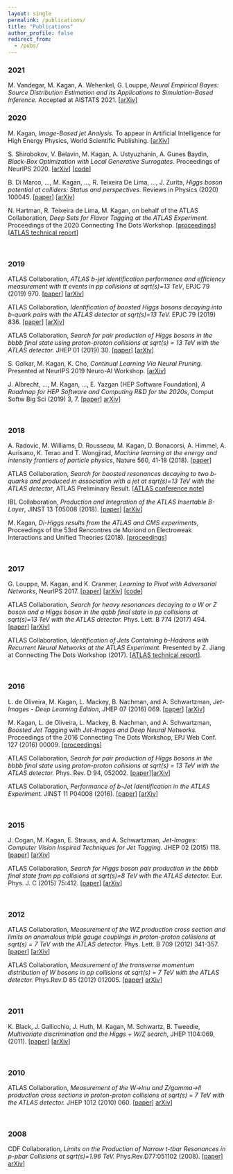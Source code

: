 ```yaml
---
layout: single
permalink: /publications/
title: "Publications"
author_profile: false
redirect_from: 
  - /pubs/
---
```




### 2021

M. Vandegar, M. Kagan, A. Wehenkel, G. Louppe, *Neural Empirical Bayes: Source Distribution Estimation and its Applications to Simulation-Based Inference.* Accepted at AISTATS 2021. [[arXiv](https://arxiv.org/abs/2011.05836)] 


### 2020

M. Kagan, *Image-Based jet Analysis.*  To appear in Artificial Intelligence for High Energy Physics, World Scientific Publishing. [[arXiv](https://arxiv.org/abs/2012.09719)]

S. Shirobokov, V. Belavin, M. Kagan, A. Ustyuzhanin, A. Gunes Baydin, *Black-Box Optimization with Local Generative Surrogates.* Proceedings of NeurIPS 2020. [[arXiv](https://arxiv.org/abs/2002.04632)] [[code](https://github.com/shir994/L-GSO)]


B. Di Marco, ..., M. Kagan, ..., R. Teixeira De Lima, ..., J. Zurita, *Higgs boson potential at colliders: Status and perspectives.*  Reviews in Physics (2020) 100045. [[paper](https://www.sciencedirect.com/science/article/pii/S2405428320300083?via%3Dihub)] [[arXiv](https://arxiv.org/abs/1910.00012)]


N. Hartman, R. Teixeira de Lima, M. Kagan, on behalf of the ATLAS Collaboration, *Deep Sets for Flavor Tagging at the ATLAS Experiment.* Proceedings of the 2020 Connecting The Dots Workshop. [[proceedings](https://zenodo.org/record/4088760#.X50b9HhKhE4)] [[ATLAS technical report](https://cds.cern.ch/record/2718948?ln=en)]

<br />

### 2019

ATLAS Collaboration, *ATLAS b-jet identification performance and efficiency measurement with tt events in pp collisions at sqrt(s)=13 TeV*, EPJC 79 (2019) 970. [[paper](https://link.springer.com/article/10.1140%2Fepjc%2Fs10052-019-7450-8)] [[arXiv](https://arxiv.org/abs/1907.05120)]


ATLAS Collaboration, *Identification of boosted Higgs bosons decaying into b-quark pairs with the ATLAS detector at sqrt(s)=13 TeV.* EPJC 79 (2019) 836.  [[paper](https://link.springer.com/article/10.1140%2Fepjc%2Fs10052-019-7335-x)] [[arXiv](https://arxiv.org/abs/1906.11005)]


ATLAS Collaboration, *Search for pair production of Higgs bosons in the bbbb final state using proton-proton collisions at sqrt(s) = 13 TeV with the ATLAS detector.* JHEP 01 (2019) 30. [[paper](https://link.springer.com/article/10.1007%2FJHEP01%282019%29030)] [[arXiv](https://arxiv.org/abs/1804.06174)]


S. Golkar, M. Kagan, K. Cho, *Continual Learning Via Neural Pruning.* Presented at NeurIPS 2019 Neuro-AI Workshop. [[arXiv](https://arxiv.org/abs/1903.04476)]


J. Albrecht, ..., M. Kagan, ..., E. Yazgan (HEP Software Foundation), *A Roadmap for HEP Software and Computing R&D for the 2020s*, Comput Softw Big Sci (2019) 3, 7. [[paper](https://link.springer.com/article/10.1007%2Fs41781-018-0018-8)] [arXiv](https://arxiv.org/abs/1712.06982)]


<br />

### 2018

A. Radovic, M. Williams, D. Rousseau, M. Kagan, D. Bonacorsi, A. Himmel, A. Aurisano, K. Terao and T. Wongjirad, *Machine learning at the energy and intensity frontiers of particle physics*, Nature 560, 41-18 (2018). [[paper](https://www.nature.com/articles/s41586-018-0361-2)]

ATLAS Collaboration, *Search for boosted resonances decaying to two b-quarks and produced in association with a jet at sqrt(s)=13 TeV with the ATLAS detector*, ATLAS Preliminary Result. [[ATLAS conference note](http://cdsweb.cern.ch/record/2649081)]

IBL Collaboration, *Production and Integration of the ATLAS Insertable B-Layer*, JINST 13 T05008 (2018). [[paper](https://iopscience.iop.org/article/10.1088/1748-0221/13/05/T05008)] [[arXiv](https://arxiv.org/abs/1803.00844)]


M. Kagan, *Di-Higgs results from the ATLAS and CMS experiments*, Proceedings of the 53rd Rencontres de Moriond on Electroweak Interactions and Unified Theories (2018). [[proceedings](https://cds.cern.ch/record/2301198?ln=en)]

<br />

### 2017

G. Louppe, M. Kagan, and K. Cranmer, *Learning to Pivot with Adversarial Networks*, NeurIPS 2017. [[paper](https://papers.nips.cc/paper/6699-learning-to-pivot-with-adversarial-networks)] [[arXiv](https://arxiv.org/abs/1611.01046)] [[code](https://github.com/glouppe/paper-learning-to-pivot)]


ATLAS Collaboration, *Search for heavy resonances decaying to a W or Z boson and a Higgs boson in the qqbb final state in pp collisions at sqrt(s)=13 TeV with the ATLAS detector.* Phys. Lett. B 774 (2017) 494. [[paper](https://www.sciencedirect.com/science/article/pii/S0370269317307785?via%3Dihub)] [[arXiv](https://arxiv.org/abs/1707.06958)]


ATLAS Collaboration, *Identification of Jets Containing b-Hadrons with Recurrent Neural Networks at the ATLAS Experiment.* Presented by Z. Jiang at Connecting The Dots Workshop (2017). [[ATLAS technical report](https://cds.cern.ch/record/2255226?ln=en)].

<br />

### 2016

L. de Oliveira, M. Kagan, L. Mackey, B. Nachman, and A. Schwartzman, *Jet-Images - Deep Learning Edition*, JHEP 07 (2016) 069. [[paper](https://link.springer.com/article/10.1007%2FJHEP07%282016%29069)] [[arXiv](https://arxiv.org/abs/1511.05190)]


M. Kagan, L. de Oliveira, L. Mackey, B. Nachman, and A. Schwartzman, *Boosted Jet Tagging with Jet-Images and Deep Neural Networks.* Proceedings of the 2016 Connecting The Dots Workshop, EPJ Web Conf. 127 (2016) 00009. [[proceedings](https://www.epj-conferences.org/articles/epjconf/abs/2016/22/epjconf_dots2016_00009/epjconf_dots2016_00009.html)]


ATLAS Collaboration, *Search for pair production of Higgs bosons in the bbbb final state using proton-proton collisions at sqrt(s) = 13 TeV with the ATLAS detector.*  Phys. Rev. D 94, 052002. [[paper](https://journals.aps.org/prd/abstract/10.1103/PhysRevD.94.052002)][[arXiv](https://arxiv.org/abs/1606.04782)]


ATLAS Collaboration, *Performance of b-Jet Identification in the ATLAS Experiment.* JINST 11 P04008 (2016). [[paper](https://iopscience.iop.org/article/10.1088/1748-0221/11/04/P04008)] [[arXiv](https://arxiv.org/abs/1512.01094)]

<br />

### 2015

J. Cogan, M. Kagan, E. Strauss, and A. Schwartzman, *Jet-Images: Computer Vision Inspired Techniques for Jet Tagging.* JHEP 02 (2015) 118. [[paper](https://link.springer.com/article/10.1007%2FJHEP02%282015%29118)] [[arXiv](https://arxiv.org/abs/1407.5675)]


ATLAS Collaboration, *Search for Higgs boson pair production in the bbbb final state from pp collisions at sqrt(s)=8 TeV with the ATLAS detector.* Eur. Phys. J. C (2015) 75:412. [[paper](https://link.springer.com/article/10.1140%2Fepjc%2Fs10052-015-3628-x)] [[arXiv](https://arxiv.org/abs/1506.00285)]

<br />

### 2012

ATLAS Collaboration, *Measurement of the WZ production cross section and limits on anomalous triple gauge couplings in proton-proton collisions at sqrt(s) = 7 TeV with the ATLAS detector.* Phys. Lett. B 709 (2012) 341-357. [[paper](https://www.sciencedirect.com/science/article/pii/S0370269312001943?via%3Dihub)] [[arXiv](https://arxiv.org/abs/1111.5570)]


ATLAS Collaboration, *Measurement of the transverse momentum distribution of W bosons in pp collisions at sqrt(s) = 7 TeV with the ATLAS detector.* Phys.Rev.D 85 (2012) 012005. [[paper](https://journals.aps.org/prd/abstract/10.1103/PhysRevD.85.012005)] [arXiv](https://arxiv.org/abs/1108.6308)]

<br />

### 2011

K. Black, J. Gallicchio, J. Huth, M. Kagan, M. Schwartz, B. Tweedie, *Multivariate discrimination and the Higgs + W/Z search*, JHEP 1104:069, (2011). [[paper](https://link.springer.com/article/10.1007%2FJHEP04%282011%29069)] [[arXiv](https://arxiv.org/abs/1010.3698)]

<br />

### 2010

ATLAS Collaboration, *Measurement of the W->lnu and Z/gamma->ll production cross sections in proton-proton collisions at sqrt(s) = 7 TeV with the ATLAS detector.* JHEP 1012 (2010) 060. [[paper](https://link.springer.com/article/10.1007%2FJHEP12%282010%29060)] [arXiv](https://arxiv.org/abs/1010.2130)]

<br />

### 2008

CDF Collaboration, *Limits on the Production of Narrow t-tbar Resonances in p-pbar Collisions at sqrt(s)=1.96 TeV.* Phys.Rev.D77:051102 (2008). [[paper](https://journals.aps.org/prd/abstract/10.1103/PhysRevD.77.051102)] [arXiv](https://arxiv.org/abs/0710.5335)]

